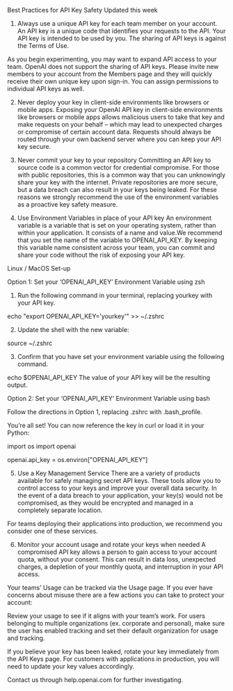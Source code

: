 
Best Practices for API Key Safety
Updated this week
1. Always use a unique API key for each team member on your account. 
An API key is a unique code that identifies your requests to the API. Your API key is intended to be used by you. The sharing of API keys is against the Terms of Use.

 

As you begin experimenting, you may want to expand API access to your team. OpenAI does not support the sharing of API keys. Please invite new members to your account from the Members page and they will quickly receive their own unique key upon sign-in. You can assign permissions to individual API keys as well.

 

2. Never deploy your key in client-side environments like browsers or mobile apps.
Exposing your OpenAI API key in client-side environments like browsers or mobile apps allows malicious users to take that key and make requests on your behalf – which may lead to unexpected charges or compromise of certain account data. Requests should always be routed through your own backend server where you can keep your API key secure.

 

3. Never commit your key to your repository
Committing an API key to source code is a common vector for credential compromise. For those with public repositories, this is a common way that you can unknowingly share your key with the internet. Private repositories are more secure, but a data breach can also result in your keys being leaked. For these reasons we strongly recommend the use of the environment variables as a proactive key safety measure.

 

4. Use Environment Variables in place of your API key
An environment variable is a variable that is set on your operating system, rather than within your application. It consists of a name and value.We recommend that you set the name of the variable to OPENAI_API_KEY. By keeping this variable name consistent across your team, you can commit and share your code without the risk of exposing your API key.

 

Linux / MacOS Set-up

Option 1: Set your ‘OPENAI_API_KEY’ Environment Variable using zsh

 

1. Run the following command in your terminal, replacing yourkey with your API key. 

echo "export OPENAI_API_KEY='yourkey'" >> ~/.zshrc
 

2. Update the shell with the new variable:

source ~/.zshrc
 

3. Confirm that you have set your environment variable using the following command. 

echo $OPENAI_API_KEY
The value of your API key will be the resulting output.

 

Option 2: Set your ‘OPENAI_API_KEY’ Environment Variable using bash

Follow the directions in Option 1, replacing .zshrc with .bash_profile.

 

You’re all set! You can now reference the key in curl or load it in your Python:

import os
import openai
 
openai.api_key = os.environ["OPENAI_API_KEY"]
 

5. Use a Key Management Service
There are a variety of products available for safely managing secret API keys. These tools allow you to control access to your keys and improve your overall data security. In the event of a data breach to your application, your key(s) would not be compromised, as they would be encrypted and managed in a completely separate location.

 

For teams deploying their applications into production, we recommend you consider one of these services.

 

6. Monitor your account usage and rotate your keys when needed
A compromised API key allows a person to gain access to your account quota, without your consent. This can result in data loss, unexpected charges, a depletion of your monthly quota, and interruption in your API access.

 

Your teams’ Usage can be tracked via the Usage page. If you ever have concerns about misuse there are a few actions you can take to protect your account:

Review your usage to see if it aligns with your team’s work. For users belonging to multiple organizations (ex. corporate and personal), make sure the user has enabled tracking and set their default organization for usage and tracking.

If you believe your key has been leaked, rotate your key immediately from the API Keys page. For customers with applications in production, you will need to update your key values accordingly.

Contact us through help.openai.com for further investigating.

